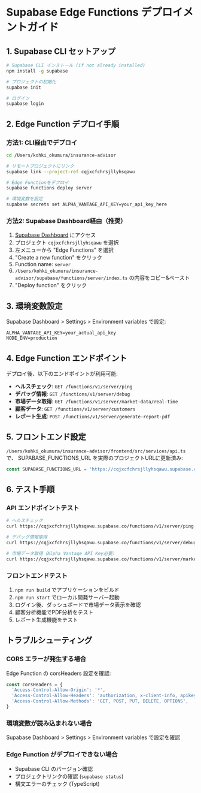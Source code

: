 # Supabase Edge Functions デプロイメントガイド

## 1. Supabase CLI セットアップ

```bash
# Supabase CLI インストール (if not already installed)
npm install -g supabase

# プロジェクトの初期化
supabase init

# ログイン
supabase login
```

## 2. Edge Function デプロイ手順

### 方法1: CLI経由でデプロイ
```bash
cd /Users/kohki_okumura/insurance-advisor

# リモートプロジェクトにリンク
supabase link --project-ref cqjxcfchrsjllyhsqawu

# Edge Functionをデプロイ
supabase functions deploy server

# 環境変数を設定
supabase secrets set ALPHA_VANTAGE_API_KEY=your_api_key_here
```

### 方法2: Supabase Dashboard経由（推奨）

1. [Supabase Dashboard](https://supabase.com/dashboard) にアクセス
2. プロジェクト `cqjxcfchrsjllyhsqawu` を選択
3. 左メニューから "Edge Functions" を選択
4. "Create a new function" をクリック
5. Function name: `server`
6. `/Users/kohki_okumura/insurance-advisor/supabase/functions/server/index.ts` の内容をコピー&ペースト
7. "Deploy function" をクリック

## 3. 環境変数設定

Supabase Dashboard > Settings > Environment variables で設定:

```
ALPHA_VANTAGE_API_KEY=your_actual_api_key
NODE_ENV=production
```

## 4. Edge Function エンドポイント

デプロイ後、以下のエンドポイントが利用可能:

- **ヘルスチェック**: `GET /functions/v1/server/ping`
- **デバッグ情報**: `GET /functions/v1/server/debug`
- **市場データ取得**: `GET /functions/v1/server/market-data/real-time`
- **顧客データ**: `GET /functions/v1/server/customers`
- **レポート生成**: `POST /functions/v1/server/generate-report-pdf`

## 5. フロントエンド設定

`/Users/kohki_okumura/insurance-advisor/frontend/src/services/api.ts` で、
SUPABASE_FUNCTIONS_URL を実際のプロジェクトURLに更新済み:

```typescript
const SUPABASE_FUNCTIONS_URL = 'https://cqjxcfchrsjllyhsqawu.supabase.co/functions/v1/server';
```

## 6. テスト手順

### API エンドポイントテスト
```bash
# ヘルスチェック
curl https://cqjxcfchrsjllyhsqawu.supabase.co/functions/v1/server/ping

# デバッグ情報取得
curl https://cqjxcfchrsjllyhsqawu.supabase.co/functions/v1/server/debug

# 市場データ取得（Alpha Vantage API Key必要）
curl https://cqjxcfchrsjllyhsqawu.supabase.co/functions/v1/server/market-data/real-time
```

### フロントエンドテスト
1. `npm run build` でアプリケーションをビルド
2. `npm run start` でローカル開発サーバー起動
3. ログイン後、ダッシュボードで市場データ表示を確認
4. 顧客分析機能でPDF分析をテスト
5. レポート生成機能をテスト

## トラブルシューティング

### CORS エラーが発生する場合
Edge Function の corsHeaders 設定を確認:
```typescript
const corsHeaders = {
  'Access-Control-Allow-Origin': '*',
  'Access-Control-Allow-Headers': 'authorization, x-client-info, apikey, content-type',
  'Access-Control-Allow-Methods': 'GET, POST, PUT, DELETE, OPTIONS',
}
```

### 環境変数が読み込まれない場合
Supabase Dashboard > Settings > Environment variables で設定を確認

### Edge Function がデプロイできない場合
- Supabase CLI のバージョン確認
- プロジェクトリンクの確認 (`supabase status`)
- 構文エラーのチェック (TypeScript)